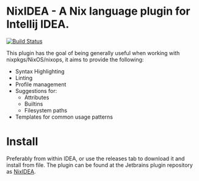 # NixIDEA - A Nix language plugin for Intellij IDEA.

[![Build Status](https://travis-ci.org/NixOS/nix-idea.svg?branch=master)](https://travis-ci.org/NixOS/nix-idea)

This plugin has the goal of being generally useful when working with nixpkgs/NixOS/nixops, it aims
to provide the following:

* Syntax Highlighting
* Linting
* Profile management
* Suggestions for:
    * Attributes
    * Builtins
    * Filesystem paths
* Templates for common usage patterns

# Install

Preferably from within IDEA, or use the releases tab to download it and install
from file. The plugin can be found at the Jetbrains plugin repository as
[NixIDEA](https://plugins.jetbrains.com/plugin/8607).
